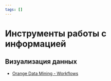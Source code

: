 ```yaml
---
tags: []
---
```

# Инструменты работы с информацией

## Визуализация данных

- [Orange Data Mining - Workflows](https://orangedatamining.com/workflows/)
